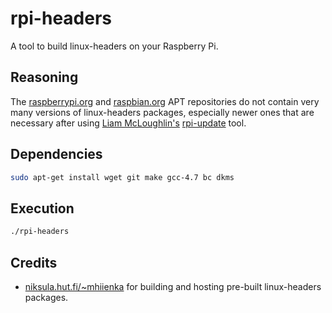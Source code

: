 # rpi-headers

A tool to build linux-headers on your Raspberry Pi.

## Reasoning

The [raspberrypi.org](http://archive.raspberrypi.org/debian) and [raspbian.org](http://archive.raspberrypi.org/debian) APT repositories do not contain very many versions of linux-headers packages, especially newer ones that are necessary after using [Liam McLoughlin's](https://github.com/Hexxeh) [rpi-update](https://github.com/Hexxeh/rpi-update) tool.

## Dependencies

```bash
sudo apt-get install wget git make gcc-4.7 bc dkms
```

## Execution

```bash
./rpi-headers
```

## Credits

* [niksula.hut.fi/~mhiienka](https://www.niksula.hut.fi/~mhiienka/Rpi/linux-headers-rpi) for building and hosting pre-built linux-headers packages.

